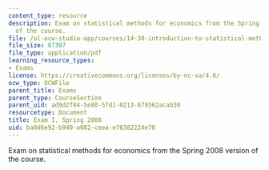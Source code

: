 ```yaml
---
content_type: resource
description: Exam on statistical methods for economics from the Spring 2008 version
  of the course.
file: /ol-ocw-studio-app/courses/14-30-introduction-to-statistical-methods-in-economics-spring-2009/ba0d6e92b940a082ceeae76382224e70_MIT14_30s09_exam01_08.pdf
file_size: 87307
file_type: application/pdf
learning_resource_types:
- Exams
license: https://creativecommons.org/licenses/by-nc-sa/4.0/
ocw_type: OCWFile
parent_title: Exams
parent_type: CourseSection
parent_uid: ad9d2f84-5e80-57d1-0213-679562acab30
resourcetype: Document
title: Exam I, Spring 2008
uid: ba0d6e92-b940-a082-ceea-e76382224e70
---
```

Exam on statistical methods for economics from the Spring 2008 version of the course.